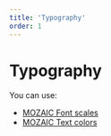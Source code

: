 ```yaml
---
title: 'Typography'
order: 1
---
```


# Typography

You can use:

<!-- * [MOZAIC Font Families](http://mozaic.adeo.cloud/Foundations/Typography/FontFamilies/) -->
* [MOZAIC Font scales](http://mozaic.adeo.cloud/Foundations/Typography/ScaleAndSizes/)
* [MOZAIC Text colors](http://mozaic.adeo.cloud/Foundations/Typography/Colors/)
